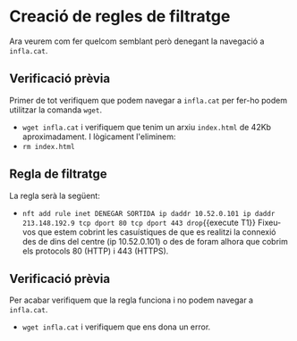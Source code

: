 # Creació de regles de filtratge
Ara veurem com fer quelcom semblant però denegant la navegació a `infla.cat`.
## Verificació prèvia
Primer de tot verifiquem que podem navegar a `infla.cat` per fer-ho podem utilitzar la comanda `wget`.
- `wget infla.cat`
i verifiquem que tenim un arxiu `index.html` de 42Kb aproximadament. I lògicament l'eliminem:
- `rm index.html`
## Regla de filtratge
La regla serà la següent:
- `nft add rule inet DENEGAR SORTIDA ip daddr 10.52.0.101 ip daddr 213.148.192.9 tcp dport 80 tcp dport 443 drop`{{execute T1}}
Fixeu-vos que estem cobrint les casuístiques de que es realitzi la connexió des de dins del centre (ip 10.52.0.101) o des de foram alhora que cobrim els protocols 80 (HTTP) i 443 (HTTPS).
## Verificació prèvia
Per acabar verifiquem que la regla funciona i no podem navegar a `infla.cat`.
- `wget infla.cat`
i verifiquem que ens dona un error.
